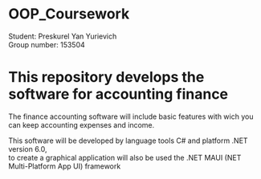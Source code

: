 # OOP_Coursework

Student: Preskurel Yan Yurievich \
Group number: 153504

# This repository develops the software for accounting finance 

The finance accounting software will include basic features with wich you can keep accounting expenses and income. 

This software will be developed by language tools C# and platform .NET version 6.0, \
to create a graphical application will also be used the .NET MAUI (NET Multi-Platform App UI) framework
